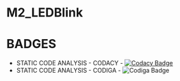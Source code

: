 # M2_LEDBlink


# BADGES
* STATIC CODE ANALYSIS - CODACY - [![Codacy Badge](https://app.codacy.com/project/badge/Grade/bf826cebd0174f738d3d67361245cf74)](https://www.codacy.com/gh/VISHNUAMMU5140/M2_LEDBlink/dashboard?utm_source=github.com&amp;utm_medium=referral&amp;utm_content=VISHNUAMMU5140/M2_LEDBlink&amp;utm_campaign=Badge_Grade)
* STATIC CODE ANALYSIS - CODIGA - ![Codiga Badge](https://api.codiga.io/project/32847/score/svg)

